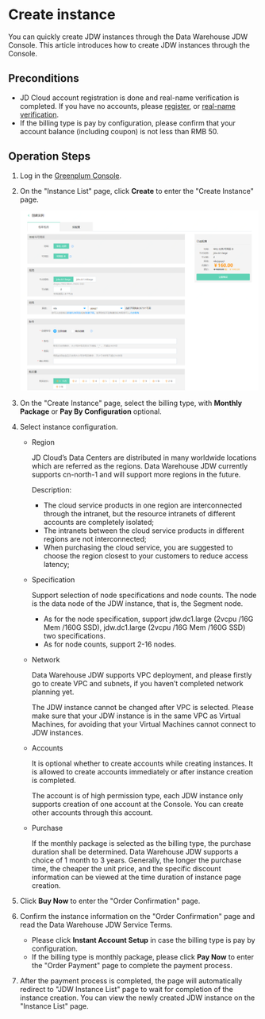 # Create instance

You can quickly create JDW instances through the Data Warehouse JDW Console. This article introduces how to create JDW instances through the Console.

## Preconditions

- JD Cloud account registration is done and real-name verification is completed. If you have no accounts, please [register](https://accounts.jdcloud.com/p/regPage?source=jdcloud&ReturnUrl=//uc.jdcloud.com/passport/complete?returnUrl=http://uc.jdcloud.com/redirect/loginRouter?returnUrl=https%3A%2F%2Fwww.jdcloud.com%2Fhelp%2Fdetail%2F734%2FisCatalog%2F1), or [real-name verification](https://uc.jdcloud.com/account/certify).
- If the billing type is pay by configuration, please confirm that your account balance (including coupon) is not less than RMB 50.

## Operation Steps

1. Log in the [Greenplum Console](https://jdw-console.jdcloud.com/list).

2. On the "Instance List" page, click **Create** to enter the "Create Instance" page.

   ![11](../../../../image/JCS-for-Greenplum/jdw-001.png)

   

3. On the "Create Instance" page, select the billing type, with **Monthly Package** or **Pay By Configuration** optional.

4. Select instance configuration.

   - Region

     JD Cloud’s Data Centers are distributed in many worldwide locations which are referred as the regions. Data Warehouse JDW currently supports cn-north-1 and will support more regions in the future.

     Description:

     - The cloud service products in one region are interconnected through the intranet, but the resource intranets of different accounts are completely isolated;
     - The intranets between the cloud service products in different regions are not interconnected;
     - When purchasing the cloud service, you are suggested to choose the region closest to your customers to reduce access latency;

   - Specification

     Support selection of node specifications and node counts. The node is the data node of the JDW instance, that is, the Segment node.

     - As for the node specification, support jdw.dc1.large (2vcpu /16G Mem /160G SSD), jdw.dc1.large (2vcpu /16G Mem /160G SSD) two specifications.
     - As for node counts, support 2-16 nodes.

   - Network

     Data Warehouse JDW supports VPC deployment, and please firstly go to create VPC and subnets, if you haven’t completed network planning yet.

     The JDW instance cannot be changed after VPC is selected. Please make sure that your JDW instance is in the same VPC as Virtual Machines, for avoiding that your Virtual Machines cannot connect to JDW instances.

   - Accounts

     It is optional whether to create accounts while creating instances. It is allowed to create accounts immediately or after instance creation is completed.

     The account is of high permission type, each JDW instance only supports creation of one account at the Console. You can create other accounts through this account.

   - Purchase

     If the monthly package is selected as the billing type, the purchase duration shall be determined. Data Warehouse JDW supports a choice of 1 month to 3 years. Generally, the longer the purchase time, the cheaper the unit price, and the specific discount information can be viewed at the time duration of instance page creation.

5. Click **Buy Now** to enter the "Order Confirmation" page.

6. Confirm the instance information on the "Order Confirmation" page and read the Data Warehouse JDW Service Terms.

   - Please click **Instant Account Setup** in case the billing type is pay by configuration.
   - If the billing type is monthly package, please click **Pay Now** to enter the "Order Payment" page to complete the payment process.

7. After the payment process is completed, the page will automatically redirect to "JDW Instance List" page to wait for completion of the instance creation. You can view the newly created JDW instance on the "Instance List" page.

